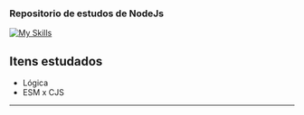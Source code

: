 ### Repositorio de estudos de NodeJs
[![My Skills](https://skillicons.dev/icons?i=nodejs)](https://skillicons.dev)

## Itens estudados
- Lógica
- ESM x CJS

___